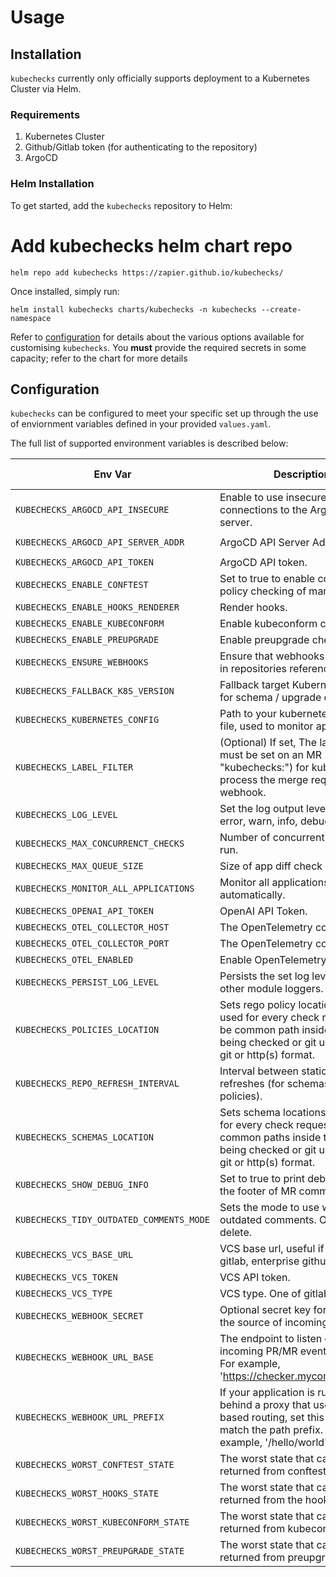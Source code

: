 # Usage

## Installation

`kubechecks` currently only officially supports deployment to a Kubernetes Cluster via Helm.

### Requirements

1. Kubernetes Cluster
2. Github/Gitlab token (for authenticating to the repository)
3. ArgoCD

### Helm Installation

To get started, add the `kubechecks` repository to Helm:

# Add kubechecks helm chart repo

```console
helm repo add kubechecks https://zapier.github.io/kubechecks/
```

Once installed, simply run:

```console
helm install kubechecks charts/kubechecks -n kubechecks --create-namespace
```

Refer to [configuration](#configuration) for details about the various options available for customising `kubechecks`. You **must** provide the required secrets in some capacity; refer to the chart for more details

## Configuration

`kubechecks` can be configured to meet your specific set up through the use of enviornment variables defined in your provided `values.yaml`.

The full list of supported environment variables is described below:

|Env Var|Description|Default Value|
|-----------|-------------|------|
|`KUBECHECKS_ARGOCD_API_INSECURE`|Enable to use insecure connections to the ArgoCD API server.|`false`|
|`KUBECHECKS_ARGOCD_API_SERVER_ADDR`|ArgoCD API Server Address.|`argocd-server`|
|`KUBECHECKS_ARGOCD_API_TOKEN`|ArgoCD API token.||
|`KUBECHECKS_ENABLE_CONFTEST`|Set to true to enable conftest policy checking of manifests.|`false`|
|`KUBECHECKS_ENABLE_HOOKS_RENDERER`|Render hooks.|`true`|
|`KUBECHECKS_ENABLE_KUBECONFORM`|Enable kubeconform checks.|`true`|
|`KUBECHECKS_ENABLE_PREUPGRADE`|Enable preupgrade checks.|`true`|
|`KUBECHECKS_ENSURE_WEBHOOKS`|Ensure that webhooks are created in repositories referenced by argo.|`false`|
|`KUBECHECKS_FALLBACK_K8S_VERSION`|Fallback target Kubernetes version for schema / upgrade checks.|`1.23.0`|
|`KUBECHECKS_KUBERNETES_CONFIG`|Path to your kubernetes config file, used to monitor applications.||
|`KUBECHECKS_LABEL_FILTER`|(Optional) If set, The label that must be set on an MR (as "kubechecks:<value>") for kubechecks to process the merge request webhook.||
|`KUBECHECKS_LOG_LEVEL`|Set the log output level. One of error, warn, info, debug, trace.|`info`|
|`KUBECHECKS_MAX_CONCURRENCT_CHECKS`|Number of concurrent checks to run.|`32`|
|`KUBECHECKS_MAX_QUEUE_SIZE`|Size of app diff check queue.|`1024`|
|`KUBECHECKS_MONITOR_ALL_APPLICATIONS`|Monitor all applications in argocd automatically.|`false`|
|`KUBECHECKS_OPENAI_API_TOKEN`|OpenAI API Token.||
|`KUBECHECKS_OTEL_COLLECTOR_HOST`|The OpenTelemetry collector host.||
|`KUBECHECKS_OTEL_COLLECTOR_PORT`|The OpenTelemetry collector port.||
|`KUBECHECKS_OTEL_ENABLED`|Enable OpenTelemetry.|`false`|
|`KUBECHECKS_PERSIST_LOG_LEVEL`|Persists the set log level down to other module loggers.|`false`|
|`KUBECHECKS_POLICIES_LOCATION`|Sets rego policy locations to be used for every check request. Can be common path inside the repos being checked or git urls in either git or http(s) format.|`[./policies]`|
|`KUBECHECKS_REPO_REFRESH_INTERVAL`|Interval between static repo refreshes (for schemas and policies).|`5m`|
|`KUBECHECKS_SCHEMAS_LOCATION`|Sets schema locations to be used for every check request. Can be common paths inside the repos being checked or git urls in either git or http(s) format.|`[./schemas]`|
|`KUBECHECKS_SHOW_DEBUG_INFO`|Set to true to print debug info to the footer of MR comments.|`false`|
|`KUBECHECKS_TIDY_OUTDATED_COMMENTS_MODE`|Sets the mode to use when tidying outdated comments. One of hide, delete.|`hide`|
|`KUBECHECKS_VCS_BASE_URL`|VCS base url, useful if self hosting gitlab, enterprise github, etc.||
|`KUBECHECKS_VCS_TOKEN`|VCS API token.||
|`KUBECHECKS_VCS_TYPE`|VCS type. One of gitlab or github.|`gitlab`|
|`KUBECHECKS_WEBHOOK_SECRET`|Optional secret key for validating the source of incoming webhooks.||
|`KUBECHECKS_WEBHOOK_URL_BASE`|The endpoint to listen on for incoming PR/MR event webhooks. For example, 'https://checker.mycompany.com'.||
|`KUBECHECKS_WEBHOOK_URL_PREFIX`|If your application is running behind a proxy that uses path based routing, set this value to match the path prefix. For example, '/hello/world'.||
|`KUBECHECKS_WORST_CONFTEST_STATE`|The worst state that can be returned from conftest.|`panic`|
|`KUBECHECKS_WORST_HOOKS_STATE`|The worst state that can be returned from the hooks renderer.|`panic`|
|`KUBECHECKS_WORST_KUBECONFORM_STATE`|The worst state that can be returned from kubeconform.|`panic`|
|`KUBECHECKS_WORST_PREUPGRADE_STATE`|The worst state that can be returned from preupgrade checks.|`panic`|
